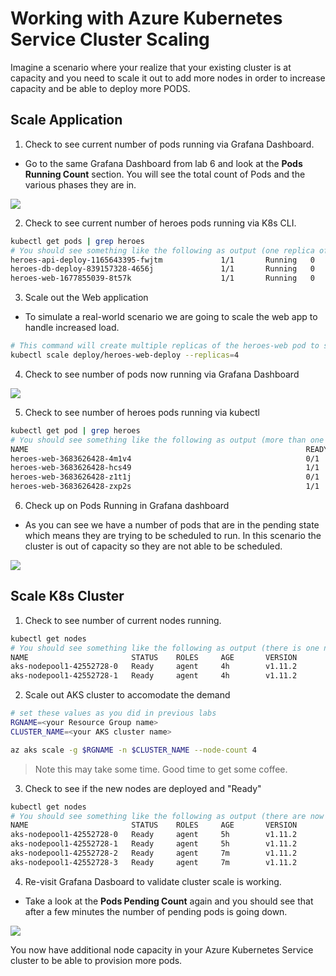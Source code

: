 # Working with Azure Kubernetes Service Cluster Scaling

Imagine a scenario where your realize that your existing cluster is at capacity and you need to scale it out to add more nodes in order to increase capacity and be able to deploy more PODS.

## Scale Application
1. Check to see current number of pods running via Grafana Dashboard.
* Go to the same Grafana Dashboard from lab 6 and look at the **Pods Running Count** section. You will see the total count of Pods and the various phases they are in.

![](img/9-grafana_podsrunning.png)

2. Check to see current number of heroes pods running via K8s CLI.
```bash
kubectl get pods | grep heroes
# You should see something like the following as output (one replica of each pod):
heroes-api-deploy-1165643395-fwjtm             1/1       Running   0          2d
heroes-db-deploy-839157328-4656j               1/1       Running   0          2d
heroes-web-1677855039-8t57k                    1/1       Running   0          2d
```
3. Scale out the Web application
* To simulate a real-world scenario we are going to scale the web app to handle increased load.
```bash
# This command will create multiple replicas of the heroes-web pod to simulate additional load on the cluster.
kubectl scale deploy/heroes-web-deploy --replicas=4
```
4. Check to see number of pods now running via Grafana Dashboard

![](img/9-grafana_podsrunning.png)

5. Check to see number of heroes pods running via kubectl
```bash
kubectl get pod | grep heroes
# You should see something like the following as output (more than one heroes-web pod and some of them in different states):
NAME                                                              READY     STATUS    RESTARTS   AGE
heroes-web-3683626428-4m1v4                                       0/1       Pending   0          2m
heroes-web-3683626428-hcs49                                       1/1       Running   0          4m
heroes-web-3683626428-z1t1j                                       0/1       Pending   0          2m
heroes-web-3683626428-zxp2s                                       1/1       Running   0          2m
```

6. Check up on Pods Running in Grafana dashboard
* As you can see we have a number of pods that are in the pending state which means they are trying to be scheduled to run. In this scenario the cluster is out of capacity so they are not able to be scheduled.

![](img/9-grafana_podspending.png)


## Scale K8s Cluster
1. Check to see number of current nodes running.
```bash
kubectl get nodes
# You should see something like the following as output (there is one node in the cluster):
NAME                       STATUS    ROLES     AGE       VERSION
aks-nodepool1-42552728-0   Ready     agent     4h        v1.11.2
aks-nodepool1-42552728-1   Ready     agent     4h        v1.11.2
```
2. Scale out AKS cluster to accomodate the demand
```bash
# set these values as you did in previous labs
RGNAME=<your Resource Group name>
CLUSTER_NAME=<your AKS cluster name>

az aks scale -g $RGNAME -n $CLUSTER_NAME --node-count 4
```

> Note this may take some time. Good time to get some coffee. 

3. Check to see if the new nodes are deployed and "Ready"
```bash
kubectl get nodes
# You should see something like the following as output (there are now 4 nodes in the cluster):
NAME                       STATUS    ROLES     AGE       VERSION
aks-nodepool1-42552728-0   Ready     agent     5h        v1.11.2
aks-nodepool1-42552728-1   Ready     agent     5h        v1.11.2
aks-nodepool1-42552728-2   Ready     agent     7m        v1.11.2
aks-nodepool1-42552728-3   Ready     agent     7m        v1.11.2
```

4. Re-visit Grafana Dasboard to validate cluster scale is working.
* Take a look at the **Pods Pending Count** again and you should see that after a few minutes the number of pending pods is going down.

![](img/9-grafana_podsscaling.png)


You now have additional node capacity in your Azure Kubernetes Service cluster to be able to provision more pods.
